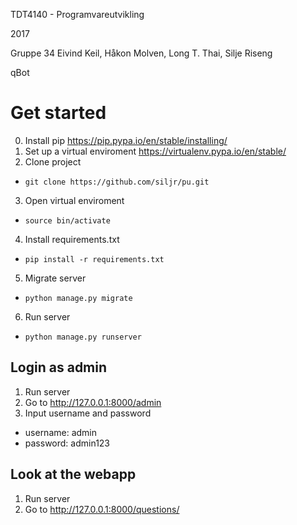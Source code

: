 TDT4140 - Programvareutvikling

2017 

Gruppe 34 
Eivind Keil, Håkon Molven, Long T. Thai, Silje Riseng 

qBot 

# Get started
0. Install pip https://pip.pypa.io/en/stable/installing/ 
1. Set up a virtual enviroment https://virtualenv.pypa.io/en/stable/ 
2. Clone project 
  * `git clone https://github.com/siljr/pu.git`
3. Open virtual enviroment 
  * `source bin/activate`
4. Install requirements.txt 
  * `pip install -r requirements.txt`
5. Migrate server 
  * `python manage.py migrate`
6. Run server 
  * `python manage.py runserver` 

## Login as admin 
1. Run server 
2. Go to http://127.0.0.1:8000/admin 
3. Input username and password
  * username: admin
  * password: admin123

## Look at the webapp 
1. Run server
2. Go to http://127.0.0.1:8000/questions/
